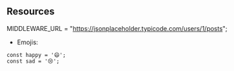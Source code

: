 ## Resources
MIDDLEWARE_URL = "https://jsonplaceholder.typicode.com/users/1/posts";
* Emojis:
```
const happy = '😄';
const sad = '😢';
```



